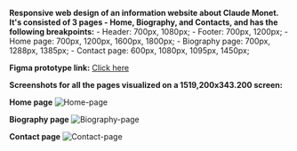 **Responsive web design of an information website about Claude Monet. It's consisted of 3 pages - Home, Biography, and Contacts, and has the following breakpoints:**
    - Header: 700px, 1080px;
    - Footer: 700px, 1200px;
  	- Home page: 700px, 1200px, 1600px, 1800px;
    - Biography page: 700px, 1288px, 1385px;
    - Contact page: 600px, 1080px, 1095px, 1450px;
    

**Figma prototype link:** [Click here](https://www.figma.com/proto/tfYdZDJ33rtL9CJBhuWImP/Claude-Monet?node-id=2%3A21&scaling=min-zoom&page-id=0%3A1&starting-point-node-id=2%3A21)

**Screenshots for all the pages visualized on a 1519,200x343.200 screen:**

**Home page**
![Home-page](https://user-images.githubusercontent.com/66736887/190917992-11257b14-e5a8-4e26-90e7-3a7369cde1e5.png)

**Biography page**
![Biography-page](https://user-images.githubusercontent.com/66736887/190918044-34c4e0ca-f73d-4d9c-a7c4-202df466b253.png)

**Contact page**
![Contact-page](https://user-images.githubusercontent.com/66736887/190918090-db173ca4-6d4d-4b34-a086-bb9857bb4ea2.png)
